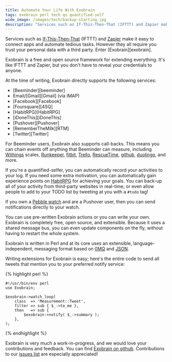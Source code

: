 ```yaml
---
title: Automate Your Life With Exobrain
tags: exobrain perl tech qs quantified-self
wide_image: /images/tech/backup-starting.jpg
description: "Services such as If-This-Then-That (IFTTT) and Zapier make it easy to connect apps and automate tedious tasks. However they require you trust your data with a third party. Enter Exobrain."
---
```


Services such as [If-This-Then-That](https://ifttt.com/) (IFTTT) and
[Zapier](https://zapier.com/) make it easy
to connect apps and automate tedious tasks. However they all require
you trust your personal data with a third party. Enter [Exobrain][exobrain].

<!--more-->

Exobrain is a free and open source framework for extending
everything. It's like IFTTT and Zapier, but you don't have to reveal your
credentials to anyone.

At the time of writing, Exobrain directly supports the following
services:

* [Beeminder][beeminder]
* Email/[Gmail][Gmail] (via IMAP)
* [Facebook][Facebook]
* [Foursquare][4SQ]
* [HabitRPG][HabitRPG]
* [iDoneThis][iDoneThis]
* [Pushover][Pushover]
* [RememberTheMilk][RTM]
* [Twitter][Twitter]

For Beeminder users, Exobrain also supports call-backs. This
means you can chain events off anything that Beeminder can measure,
including
[Withings](http://www.withings.com/en/scales/) scales,
[Runkeeper](http://runkeeper.com/),
[fitbit](http://www.fitbit.com/),
[Trello](https://trello.com/),
[RescueTime](https://www.rescuetime.com/),
[github](https://github.com/),
[duolingo](https://www.duolingo.com/), and more.

If you're a quantified-selfer, you can automatically record your
activities to your log. If you need some extra motivation, you
can automatically gain experience points on [HabitRPG](https://habitrpg.com/)
for achieving
your goals. You can back-up all of your activity from third-party
websites in real-time, or even allow people to add to your TODO
list by tweeting at you with a `#todo` tag!

If you own a [Pebble watch](https://getpebble.com/)
and are a Pushover user, then you can send notifications
directly to your watch.

You can use pre-written Exobrain actions or you can write your own.
Exobrain is completely free, open source, and
extensible. Because it uses a shared message bus, you can even
update components on the fly, without having to restart
the whole system.

Exobrain is written in Perl and at its core uses an extensible,
language-independent, messaging format based on [0MQ](http://zeromq.org/)
and [JSON](http://www.json.org/).

Writing extensions for
Exobrain is easy; here's the entire code to send all tweets
that mention you to your preferred notify service:

{% highlight perl %}

    #!/usr/bin/env perl
    use Exobrain;

    $exobrain->watch_loop(
        class  => 'Measurement::Tweet',
        filter => sub { $_->to_me },
        then   => sub {
            $exobrain->notify( $_->summary );
        },
    );

{% endhighlight %}

Exobrain is very much a work-in-progress, and we would love your
contributions and feedback. You can find
[Exobrain on github](https://github.com/pjf/exobrain). Contributions
to our [issues list](https://github.com/pjf/exobrain/issues) are
especially appreciated!
